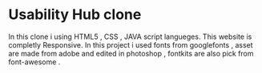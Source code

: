 # Usability Hub clone
In this clone i using HTML5 , CSS , JAVA script langueges.
This website is completly Responsive.
In this project i used fonts from googlefonts , asset are made from adobe and edited in photoshop , fontkits are also pick from font-awesome .

